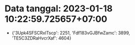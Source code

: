 # Data tanggal: 2023-01-18 10:22:59.725657+07:00

* {'3Upk4SFSCRxITscp': 2251, 'Fdf183vGJBfwZamc': 3899, 'TE5C3ZDRaHvcrXaf': 4604}
